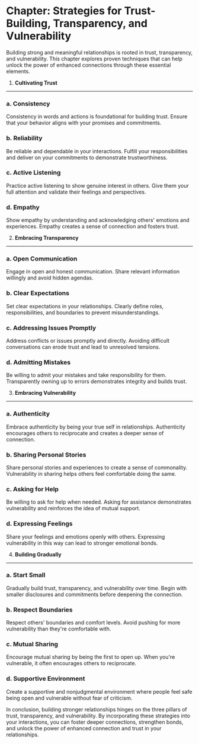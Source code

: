 Chapter: Strategies for Trust-Building, Transparency, and Vulnerability
=======================================================================

Building strong and meaningful relationships is rooted in trust, transparency, and vulnerability. This chapter explores proven techniques that can help unlock the power of enhanced connections through these essential elements.

1. **Cultivating Trust**
------------------------

### a. **Consistency**

Consistency in words and actions is foundational for building trust. Ensure that your behavior aligns with your promises and commitments.

### b. **Reliability**

Be reliable and dependable in your interactions. Fulfill your responsibilities and deliver on your commitments to demonstrate trustworthiness.

### c. **Active Listening**

Practice active listening to show genuine interest in others. Give them your full attention and validate their feelings and perspectives.

### d. **Empathy**

Show empathy by understanding and acknowledging others' emotions and experiences. Empathy creates a sense of connection and fosters trust.

2. **Embracing Transparency**
-----------------------------

### a. **Open Communication**

Engage in open and honest communication. Share relevant information willingly and avoid hidden agendas.

### b. **Clear Expectations**

Set clear expectations in your relationships. Clearly define roles, responsibilities, and boundaries to prevent misunderstandings.

### c. **Addressing Issues Promptly**

Address conflicts or issues promptly and directly. Avoiding difficult conversations can erode trust and lead to unresolved tensions.

### d. **Admitting Mistakes**

Be willing to admit your mistakes and take responsibility for them. Transparently owning up to errors demonstrates integrity and builds trust.

3. **Embracing Vulnerability**
------------------------------

### a. **Authenticity**

Embrace authenticity by being your true self in relationships. Authenticity encourages others to reciprocate and creates a deeper sense of connection.

### b. **Sharing Personal Stories**

Share personal stories and experiences to create a sense of commonality. Vulnerability in sharing helps others feel comfortable doing the same.

### c. **Asking for Help**

Be willing to ask for help when needed. Asking for assistance demonstrates vulnerability and reinforces the idea of mutual support.

### d. **Expressing Feelings**

Share your feelings and emotions openly with others. Expressing vulnerability in this way can lead to stronger emotional bonds.

4. **Building Gradually**
-------------------------

### a. **Start Small**

Gradually build trust, transparency, and vulnerability over time. Begin with smaller disclosures and commitments before deepening the connection.

### b. **Respect Boundaries**

Respect others' boundaries and comfort levels. Avoid pushing for more vulnerability than they're comfortable with.

### c. **Mutual Sharing**

Encourage mutual sharing by being the first to open up. When you're vulnerable, it often encourages others to reciprocate.

### d. **Supportive Environment**

Create a supportive and nonjudgmental environment where people feel safe being open and vulnerable without fear of criticism.

In conclusion, building stronger relationships hinges on the three pillars of trust, transparency, and vulnerability. By incorporating these strategies into your interactions, you can foster deeper connections, strengthen bonds, and unlock the power of enhanced connection and trust in your relationships.
